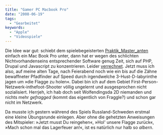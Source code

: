 ```yaml
---
title: "Gamer PC Macbook Pro"
date: "2008-06-19"
tags:
  - "Gearbeitet"
keywords:
  - "Apple"
  - "Videospiele"
---
```


Die Idee war gut: schiebt dem spielebegeisterten [Praktik_Master_anten](http://www.marctv.de/blog/ "Der Mann hat Visionen!") einfach ein Mac Book Pro unter, dann hat er wegen des schlichten Nichtvorhandenseins entsprechender Software genug Zeit, sich auf PHP, Drupal und Javascript zu konzentrieren. Leider [verrechnet](http://www.marctv.de/blog/2008/06/18/apple_macbook_pro). Jetzt muss ich also, auf meine alten Tage, nach Feierabend noch wie ein bis auf die Zähne bewaffneter Pfadfinder auf Speed durch irgendwelche 3-Hust-D-labyrinthe jagen um »die Flagge zu holen«. Dabei bin ich auf dem Gebiet First-Person-Netzwerk-inthefoot-Shooter völlig ungelernt und ausgesprochen nicht sozialisiert. Herrjeh, ich hab doch seit Wolfendingsda 2D niemanden und nichts mehr _gefragged_ (kommt das eigentlich von Fraggle?) und schon gar nicht im Netzwerk.

Da musste ich gestern während des Spiels Russland-Schweden erstmal eine kleine Übungsrunde einlegen. Aber ohne die gehetzten Anweisungen des Mitspieler: »Jetzt musst Du reingehen«, »Hol' unsere Flagge zurück«, »Mach schon mal das Lagerfeuer an!«, ist es natürlich nur halb so _albern_.
